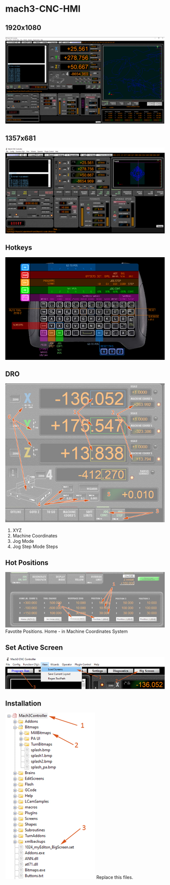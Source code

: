 # mach3-CNC-HMI
## 1920x1080
![mach3-CNC-HMI_1920x1080](https://raw.githubusercontent.com/t14lab/mach3-CNC-HMI/main/Docu/Screenshots/mach3-CNC-HMI_1920x1080.jpg?raw=true)
## 1357x681
![mach3-CNC-HMI_1357x681](https://raw.githubusercontent.com/t14lab/mach3-CNC-HMI/main/Docu/Screenshots/mach3-CNC-HMI-1357x681_thumbnail.JPG?raw=true)
## Hotkeys
![HotKeys](https://raw.githubusercontent.com/t14lab/mach3-CNC-HMI/main/Docu/Screenshots/Hotkeys.jpg?raw=true)

## DRO
![HotKeys](https://raw.githubusercontent.com/t14lab/mach3-CNC-HMI/main/Docu/Screenshots/DRO_3.jpg?raw=true)
1. XYZ
2. Machine Coordinates
3. Jog Mode
4. Jog Step Mode Steps

## Hot Positions
![HotKeys](https://raw.githubusercontent.com/t14lab/mach3-CNC-HMI/main/Docu/Screenshots/HotPositions_4.jpg?raw=true)
Favotite Positions.
Home - in Machine Coordinates System

## Set Active Screen
![HotKeys](https://raw.githubusercontent.com/t14lab/mach3-CNC-HMI/main/Docu/Screenshots/SetActiveSrceen_2.jpg?raw=true)

## Installation
![HotKeys](https://raw.githubusercontent.com/t14lab/mach3-CNC-HMI/main/Docu/Screenshots/Installation_1.jpg?raw=true)
Replace this files.

